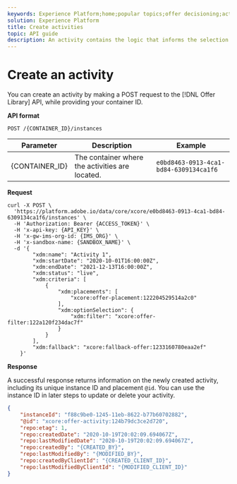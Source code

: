 ```yaml
---
keywords: Experience Platform;home;popular topics;offer decisioning;activities;create activities
solution: Experience Platform
title: Create activities
topic: API guide
description: An activity contains the logic that informs the selection of an offer.
---
```


# Create an activity

You can create an activity by making a POST request to the [!DNL Offer Library] API, while providing your container ID.

**API format**

```http
POST /{CONTAINER_ID}/instances
```

| Parameter | Description | Example |
| --------- | ----------- | ------- |
| {CONTAINER_ID} | The container where the activities are located.| `e0bd8463-0913-4ca1-bd84-6309134ca1f6` |

**Request**

```shell
curl -X POST \
  'https://platform.adobe.io/data/core/xcore/e0bd8463-0913-4ca1-bd84-6309134ca1f6/instances' \
  -H 'Authorization: Bearer {ACCESS_TOKEN}' \
  -H 'x-api-key: {API_KEY}' \
  -H 'x-gw-ims-org-id: {IMS_ORG}' \
  -H 'x-sandbox-name: {SANDBOX_NAME}' \
  -d '{
        "xdm:name": "Activity 1",
        "xdm:startDate": "2020-10-01T16:00:00Z",
        "xdm:endDate": "2021-12-13T16:00:00Z",
        "xdm:status": "live",
        "xdm:criteria": [
            {
                "xdm:placements": [
                    "xcore:offer-placement:122204529514a2c0"
                ],
                "xdm:optionSelection": {
                    "xdm:filter": "xcore:offer-filter:122a120f234dac7f"
                }
            }
        ],
        "xdm:fallback": "xcore:fallback-offer:1233160780eaa2ef"
    }'
```

**Response**

A successful response returns information on the newly created activity, including its unique instance ID and placement `@id`. You can use the instance ID in later steps to update or delete your activity.

```json
{
    "instanceId": "f88c9be0-1245-11eb-8622-b77b60702882",
    "@id": "xcore:offer-activity:124b79dc3ce2d720",
    "repo:etag": 1,
    "repo:createdDate": "2020-10-19T20:02:09.694067Z",
    "repo:lastModifiedDate": "2020-10-19T20:02:09.694067Z",
    "repo:createdBy": "{CREATED_BY}",
    "repo:lastModifiedBy": "{MODIFIED_BY}",
    "repo:createdByClientId": "{CREATED_CLIENT_ID}",
    "repo:lastModifiedByClientId": "{MODIFIED_CLIENT_ID}"
}
```